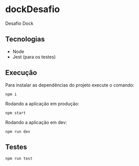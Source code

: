 # dockDesafio
Desafio Dock

## Tecnologias

- Node
- Jest (para os testes)

## Execução

Para instalar as dependências do projeto execute o comando:
```shell
npm i
```

Rodando a aplicação em produção:
```shell
npm start
```

Rodando a aplicação em dev:
```shell
npm run dev
```

## Testes

```shell
npm run test
```
